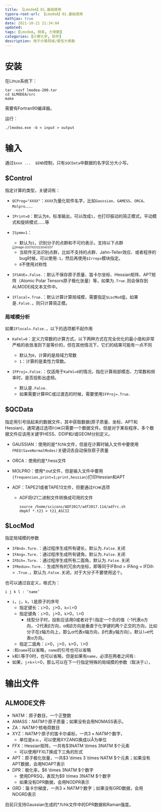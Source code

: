 ```yaml
---
title: 【LmodeA】01.基础使用
typora-root-url: 【LmodeA】01.基础使用
mathjax: true
date: 2021-10-21 21:34:04
updated: 
tags: [LmodeA, 频率, 力常数]
categories: [计算化学, 软件]
description: 用于计算局域/柔性力常数
---
```




# 安装

在Linux系统下：

```
tar -xzvf lmodea-200.tar
cd $LMODEA/src
make
```

需要有Fortran90编译器。

运行：

```
./lmodea.exe -b < input > output
```



# 输入

通过`$xxx ...  $END`控制，只有`$QCData`中数据的名字区分大小写。

## $Control

指定计算的类型，关键词有：

- `QCProg="XXXX"`：`XXXX`为量化软件名字，比如`Gaussian`、`GAMESS`、`ORCA`、`Molpro`……

- `IPrint=0`：默认为`0`，标准输出，可以改成`1`，也打印振动的简正模式，平动模式和旋转模式……等

- `ISymm=1`：

  - 默认为`1`，识别分子的点群和不可约表示，支持以下点群

  <img src="/image-20211021223040207.png" alt="image-20211021223040207" style="zoom: 67%;" />

  - 当软件无法识别点群，比如不支持的点群、Jahn-Teller效应、或者程序的bug时候，可以使用`-1`，然后再使用`$Irreps`模块指定。
  - `0`不使用对称性

- `IFSAVE=.False.`：默认不保存原子质量、笛卡尔坐标、Hessian矩阵、APT矩阵（Atomic Polar Tensors原子极化张量）等，如果为`.True.`则会保存到ALMODE纯文本文件中。

- `IFlocal=.True.`：默认计算计算局域模，需要指定`$LocMod`组，如果是`.False.`，则只计算简正模。

### 局域模分析

如果`IFlocal=.False.`，以下的选项都不起作用

- `KaFml=0`：定义力常数的计算方式，以下两种方式在完全优化的最小值和非常严格的收敛准则下是等价的，但在其他情况下，它们的结果可能有一点不同
  - 默认为`0`，计算的是局域力常数
  - `1`：计算的是柔性力常数。
- `IFProj=.False.`：仅适用于`KaFml=0`的情况，指在计算局部模态、力常数和频率时，是否投影出虚频。

  - 默认是`.False.`
  - 如果需要计算IRC或过渡态的时候，需要使用`IFProj=.True.`

## $QCData

指定用引号括起来的数据文件，其中获取数据(原子质量、坐标、APT和Hessian)，通常通过选项`FCHK`只需要一个数据文件。但是对于某些程序，多个数据文件应该用关键字HESS、DDIP和/或GEOM分别定义。

- GAUSSIAN：使用的是*.fchk文件，但是在计算时输入文件中要使用`FREQ(SaveNormalModes)`关键词去自动保存原子质量

- ORCA：使用的是*.hess文件

- MOLPRO：使用*.out文件，但是输入文件中要用`{frequencies,print=1;print,hessian}`打印Hessian和APT

- ADF：TAPE21或者TAPE13文件，但要通过`FCHK`选项

  - ADF将t21二进制文件转换成可用的文件

    ```
    source /home/scicons/ADF2017/adf2017.114/adfrc.sh
    dmpkf *.t21 > t21_ASCII
    ```

## $LocMod

指定局域模的参数

- `IFBnd=.Ture.`：通过程序生成所有键长，默认为`.False.`关闭
- `IFAng=.Ture.`：通过程序生成所有键角，默认为`.False.`关闭
- `IFDih=.Ture.`：通过程序生成所有二面角，默认为`.False.`关闭
- `IFRedun=.Ture.`：生成所有的冗余内坐标，即等同于IFBnd = IFAng = IFDih = `.True.`，默认为`.False.`关闭，对于大分子不要使用这个。

也可以通过自定义，格式为：

```
i j k l : ’name’
```

- `i`，`j`，`k`，`l`是原子的序号
  - 指定键长：`i`>0，`j`>0，`k`=`l`=0
  - 指定键角：`i`>0，`j`>0，`k`>0，`l`=0
    - 线型分子时，投影应该用0或者对于`l`指定一个负的值（-1代表α方向，-2代表β方向，α和β方向是垂直于化学键的两个正交的方向，比如分子在z轴方向上，那么α代表x轴方向，β代表y轴方向）。默认`l=0`代表α方向。
  - 指定二面角：`i`>0，`j`>0，`k`>0，`l`>0
- `:`和`name`可以省略，`name`的引号也可以省略
- `k`和`l`等于0时，也可以省略，但是如果有`name`，必须在两者之间有`:`
- 如果，`j`=`k`=`l`=0，那么可以在下一行指定特殊的局域模的参数（取决于`i`），

# 输出文件

## ALMODE文件

- NATM：原子数目，一个正整数
- AMASS：$NATM$个原子质量；如果没有会用NOMASS表示。
- ZA：$NATM$个核电荷数目
- XYZ：$NATM$个原子的笛卡尔桌标，一共$3 \times NATM$个数字，
  - 单位是a.u.，可以使用XYZANG换成以Å为单位
- FFX：Hessian矩阵，一共有$3NATM \times 3NATM $个元素
  - 可以使用FFXLT换成下三角的形式
- APT：原子极化张量，一共$3 \times 3 \times NATM $个元素；如果没有APT数据，会用NOAPT表示
- DPR：极化率，$6 \times 3NATM $个数字
  - 使用DPRSQ，表现为$9 \times 3NATM $个数字
  - 如果没有DPR数据，会用NODPR表示
- GRD：笛卡尔梯度，一共$3 \times NATM$个数字；如果没有GRD数据，会用NOGRD表示

目前只支持Gaussian生成的*.fchk文件中的DPR数据和Raman强度。

